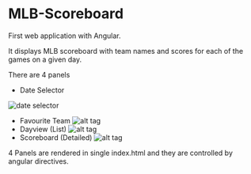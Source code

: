 # MLB-Scoreboard
First web application with Angular.  

It displays MLB scoreboard with team names and scores for each of the games on a given day.

There are 4 panels
 - Date Selector 
 
![date selector](https://cloud.githubusercontent.com/assets/19979045/19325565/bf167b2e-9094-11e6-93bd-4204807434de.png)

 - Favourite Team
 ![alt tag](http://imgur.com/vSCeZBy)
 - Dayview (List)
 ![alt tag](http://imgur.com/cWQ1XSP)
 - Scoreboard (Detailed)
 ![alt tag](http://imgur.com/uxmUv7h)
 
4 Panels are rendered in single index.html and they are controlled by angular directives.
